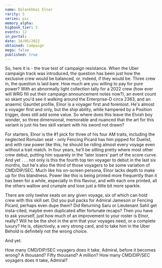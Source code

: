 ```yaml
---
name: Qalankhkai Elnor
rarity: 5
series: pic
memory_alpha:
bigbook_tier: 3
events: 12
in_portal:
date: 16/05/2022
obtained: Campaign
mega: false
published: true
---
```


So, here it is - the true test of campaign resistance. When the Uber campaign track was introduced, the question has been just how the exclusive crew would be balanced, or, indeed, if they would be. Three crew in, the question is laid bare. How much are you willing to pay for pure power? With an abnormally light collection tally for a 2022 crew (how ever will WRG fill out their campaign announcement notes now?), an event count so skant you'd see it walking around the Enterprise-D circa 2363, and an anaemic Gauntlet profile, Elnor is a voyager first and foremost. He's almost a voyager first and only, but the ship ability, while hampered by a Position trigger, does still add some value. So where does this leave the Elvish boy wonder, so three dimensional, memorable and nuanced that the art for this variant is just his two skill variant with his sword not drawn? 

For starters, Elnor is the #1 pick for three of his four AM traits, including the neglected Romulan seat - only Fencing Picard has him pipped for Duelist, and with raw power like this, he should be riding almost every voyage even without a trait match. In four years, he'll be sitting pretty where most other crew debut, putting him squarely in the 'later losers' part of the score curve. And yet . . . not only is this the fourth top ten voyager to debut in the last six months, but he's also the third of those voyagers to be some variation of CMD/DIP/SEC. Much like his on-screen persona, Elnor lacks depth to make up for this blandness. Power like this is being printed more frequently than it has been for a while, especially in this flavour, and with each one printed, all the others wallow and crumple and lose just a little bit more sparkle. 

There are only twelve seats on any given voyage, six of which can hold crew with this skill set. Did you pull packs for Admiral Jameson or Fencing Picard, perhaps even dupe them? Did Returning Saru or Lieutenant Sahil get insta-cited, maybe even duplicated after fortunate recaps? Then you have to ask yourself, just how much of an improvement to your roster is Elnor, really? Will he be the shot in the arm that your voyages need, or a complete luxury? He is, objectively, a very strong card, and to take him in the Uber Behold is definitely not the wrong choice. 

And yet. 

How many CMD/DIP/SEC voyagers does it take, Admiral, before it becomes wrong? A thousand? Fifty thousand? A million? How many CMD/DIP/SEC voyagers does it take, Admiral?
